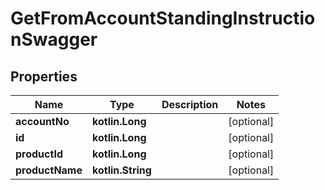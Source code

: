 
# GetFromAccountStandingInstructionSwagger

## Properties
| Name | Type | Description | Notes |
| ------------ | ------------- | ------------- | ------------- |
| **accountNo** | **kotlin.Long** |  |  [optional] |
| **id** | **kotlin.Long** |  |  [optional] |
| **productId** | **kotlin.Long** |  |  [optional] |
| **productName** | **kotlin.String** |  |  [optional] |



